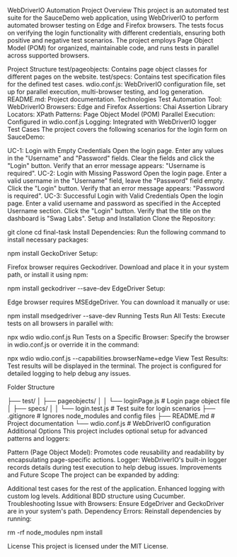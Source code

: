 WebDriverIO Automation Project
Overview
This project is an automated test suite for the SauceDemo web application, using WebDriverIO to perform automated browser testing on Edge and Firefox browsers. The tests focus on verifying the login functionality with different credentials, ensuring both positive and negative test scenarios. The project employs Page Object Model (POM) for organized, maintainable code, and runs tests in parallel across supported browsers.

Project Structure
test/pageobjects: Contains page object classes for different pages on the website.
test/specs: Contains test specification files for the defined test cases.
wdio.conf.js: WebDriverIO configuration file, set up for parallel execution, multi-browser testing, and log generation.
README.md: Project documentation.
Technologies
Test Automation Tool: WebDriverIO
Browsers: Edge and Firefox
Assertions: Chai Assertion Library
Locators: XPath
Patterns: Page Object Model (POM)
Parallel Execution: Configured in wdio.conf.js
Logging: Integrated with WebDriverIO logger
Test Cases
The project covers the following scenarios for the login form on SauceDemo:

UC-1: Login with Empty Credentials
Open the login page.
Enter any values in the "Username" and "Password" fields.
Clear the fields and click the "Login" button.
Verify that an error message appears: "Username is required".
UC-2: Login with Missing Password
Open the login page.
Enter a valid username in the "Username" field, leave the "Password" field empty.
Click the "Login" button.
Verify that an error message appears: "Password is required".
UC-3: Successful Login with Valid Credentials
Open the login page.
Enter a valid username and password as specified in the Accepted Username section.
Click the "Login" button.
Verify that the title on the dashboard is "Swag Labs".
Setup and Installation
Clone the Repository:

git clone <repository-url>
cd final-task
Install Dependencies: Run the following command to install necessary packages:


npm install
GeckoDriver Setup:

Firefox browser requires Geckodriver. Download and place it in your system path, or install it using npm:

npm install geckodriver --save-dev
EdgeDriver Setup:

Edge browser requires MSEdgeDriver. You can download it manually or use:

npm install msedgedriver --save-dev
Running Tests
Run All Tests: Execute tests on all browsers in parallel with:


npx wdio wdio.conf.js
Run Tests on a Specific Browser: Specify the browser in wdio.conf.js or override it in the command:


npx wdio wdio.conf.js --capabilities.browserName=edge
View Test Results: Test results will be displayed in the terminal. The project is configured for detailed logging to help debug any issues.

Folder Structure

├── test/
│   ├── pageobjects/
│   │   └── loginPage.js          # Login page object file
│   ├── specs/
│   │   └── login.test.js         # Test suite for login scenarios
├── .gitignore                    # Ignores node_modules and config files
├── README.md                     # Project documentation
└── wdio.conf.js                  # WebDriverIO configuration
Additional Options
This project includes optional setup for advanced patterns and loggers:

Pattern (Page Object Model): Promotes code reusability and readability by encapsulating page-specific actions.
Logger: WebDriverIO's built-in logger records details during test execution to help debug issues.
Improvements and Future Scope
The project can be expanded by adding:

Additional test cases for the rest of the application.
Enhanced logging with custom log levels.
Additional BDD structure using Cucumber.
Troubleshooting
Issue with Browsers: Ensure EdgeDriver and GeckoDriver are in your system's path.
Dependency Errors: Reinstall dependencies by running:

rm -rf node_modules
npm install

License
This project is licensed under the MIT License.

